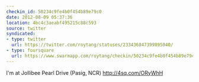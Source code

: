 ```yaml
---
checkin_id: 50234c9fe4b0f454b89e79c0
date: 2012-08-09 05:37:36
location: 4bc4c3aeabf495215c88c593
source: twitter
syndicated:
- type: twitter
  url: https://twitter.com/roytang/statuses/233436847399895040/
- type: foursquare
  url: https://www.swarmapp.com/roytang/checkin/50234c9fe4b0f454b89e79c0
---
```


I'm at Jollibee Pearl Drive (Pasig, NCR) http://4sq.com/ORyWhH